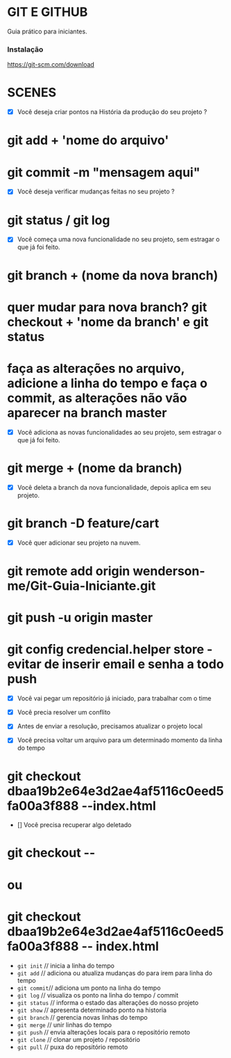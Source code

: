 # GIT E GITHUB 

Guia prático para iniciantes.

### Instalação 

https://git-scm.com/download

# SCENES

- [x] Você deseja criar pontos na História da produção do seu projeto ?
# git add + 'nome do arquivo'
# git commit -m "mensagem aqui"

- [x] Você deseja verificar mudanças feitas no seu projeto ?
# git status / git log

- [x] Você começa uma nova funcionalidade no seu projeto, sem estragar o que já foi feito. 
# git branch + (nome da nova branch)
# quer mudar para nova branch? git checkout + 'nome da branch' e git status
# faça as alterações no arquivo, adicione a linha do tempo e faça o commit, as alterações não vão aparecer na branch master

- [x] Você adiciona as novas funcionalidades ao seu projeto, sem estragar o que já foi feito.
# git merge + (nome da branch)

- [x] Você deleta a branch da nova funcionalidade, depois aplica em seu projeto.
# git branch -D feature/cart

- [x] Você quer adicionar seu projeto na nuvem.
# git remote add origin wenderson-me/Git-Guia-Iniciante.git
# git push -u origin master
# git config credencial.helper store - evitar de inserir email e senha a todo push

- [x] Você vai pegar um repositório já iniciado, para trabalhar com o time
- [x] Você precia resolver um conflito
- [x] Antes de enviar a resolução, precisamos atualizar o projeto local

- [x] Você precisa voltar um arquivo para um determinado momento da linha do tempo
# git checkout dbaa19b2e64e3d2ae4af5116c0eed5fa00a3f888 --index.html

- [] Você precisa recuperar algo deletado
# git checkout -- 
# ou
# git checkout dbaa19b2e64e3d2ae4af5116c0eed5fa00a3f888 -- index.html

* `git init` // inicia a linha do tempo
* `git add` // adiciona ou atualiza mudanças do para irem para linha do tempo
* `git commit`// adiciona um ponto na linha do tempo
* `git log` // visualiza os ponto na linha do tempo / commit
* `git status` // informa o estado das alterações do nosso projeto
* `git show` // apresenta determinado ponto na historia
* `git branch` // gerencia novas linhas do tempo
* `git merge` // unir linhas do tempo
* `git push` // envia alterações locais para o repositório remoto
* `git clone` // clonar um projeto / repositório
* `git pull` // puxa do repositório remoto 